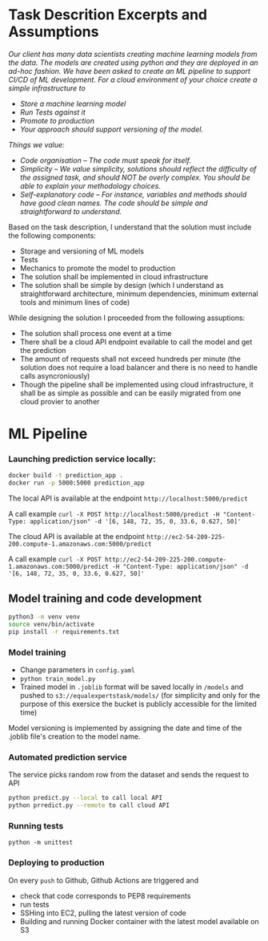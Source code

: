 # Task Descrition Excerpts and Assumptions

*Our client has many data scientists creating machine learning models from the data. The
models are created using python and they are deployed in an ad-hoc fashion. We have been
asked to create an ML pipeline to support CI/CD of ML development. For a cloud
environment of your choice create a simple infrastructure to*
- *Store a machine learning model*
- *Run Tests against it*
- *Promote to production*
- *Your approach should support versioning of the model.*

*Things we value:*
- *Code organisation – The code must speak for itself.*
- *Simplicity – We value simplicity, solutions should reflect the difficulty of the assigned task, and should NOT be overly complex. You should be able to explain your methodology choices.*
- *Self-explanatory code – For instance, variables and methods should have good clean names. The code should be simple and straightforward to understand.*


Based on the task description, I understand that the solution must include the following components:
- Storage and versioning of ML models
- Tests
- Mechanics to promote the model to production
- The solution shall be implemented in cloud infrastructure
- The solution shall be simple by design (which I understand as straightforward architecture, minimum dependencies, minimum external tools and minimum lines of code)


While designing the solution I proceeded from the following assuptions:
- The solution shall process one event at a time 
- There shall be a cloud API endpoint evailable to call the model and get the prediction
- The amount of requests shall not exceed hundreds per minute (the solution does not require a load balancer and there is no need to handle calls asyncroniously)
- Though the pipeline shall be implemented using cloud infrastructure, it shall be as simple as possible and can be easily migrated from one cloud provier to another

# ML Pipeline


### Launching prediction service locally:

```bash
docker build -t prediction_app .
docker run -p 5000:5000 prediction_app
```

The local API is available at the endpoint ```http://localhost:5000/predict```

A call example ```curl -X POST http://localhost:5000/predict -H "Content-Type: application/json" -d '[6, 148, 72, 35, 0, 33.6, 0.627, 50]'```

The cloud API is available at the endpoint ```http://ec2-54-209-225-200.compute-1.amazonaws.com:5000/predict```

A call example ```curl -X POST http://ec2-54-209-225-200.compute-1.amazonaws.com:5000/predict -H "Content-Type: application/json" -d '[6, 148, 72, 35, 0, 33.6, 0.627, 50]'```


## Model training and code development

```bash
python3 -m venv venv
source venv/bin/activate
pip install -r requirements.txt
```

### Model training

- Change parameters in ```config.yaml```
- ```python train_model.py```
- Trained model in ```.joblib``` format will be saved locally in ```/models``` and pushed to ```s3://equalexpertstask/models/``` (for simplicity and only for the purpose of this exersice the bucket is publicly accessible for the limited time)

Model versioning is implemented by assigning the date and time of the .joblib file's creation to the model name.

### Automated prediction service

The service picks random row from the dataset and sends the request to API

```bash
python predict.py --local to call local API
python prredict.py --remote to call cloud API
```

### Running tests

```python -m unittest```

### Deploying to production

On every ```push``` to Github, Github Actions are triggered and 
- check that code corresponds to PEP8 requirements
- run tests
- SSHing into EC2, pulling the latest version of code
- Building and running Docker container with the latest model available on S3

